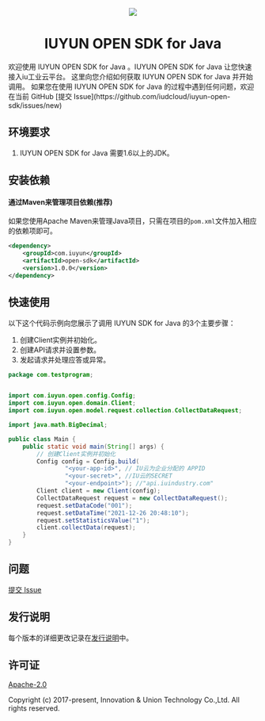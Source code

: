<p align="center">
<a href=" https://www.iuyun.com"><img src="https://static-a1b2.iuyun.com/icons/0518a62.png"></a>
</p>

<h1 align="center">IUYUN OPEN SDK for Java</h1>
欢迎使用 IUYUN OPEN SDK for Java 。IUYUN OPEN SDK for Java 让您快速接入iu工业云平台。
这里向您介绍如何获取 IUYUN OPEN SDK for Java 并开始调用。
如果您在使用 IUYUN OPEN SDK for Java 的过程中遇到任何问题，欢迎在当前 GitHub [提交 Issue](https://github.com/iudcloud/iuyun-open-sdk/issues/new) 

## 环境要求
1. IUYUN OPEN SDK for Java 需要1.6以上的JDK。

## 安装依赖
#### 通过Maven来管理项目依赖(推荐)
如果您使用Apache Maven来管理Java项目，只需在项目的`pom.xml`文件加入相应的依赖项即可。
```xml
<dependency>
    <groupId>com.iuyun</groupId>
    <artifactId>open-sdk</artifactId>
    <version>1.0.0</version>
</dependency>
```

## 快速使用

以下这个代码示例向您展示了调用 IUYUN SDK for Java 的3个主要步骤：
1. 创建Client实例并初始化。
2. 创建API请求并设置参数。
3. 发起请求并处理应答或异常。
```java
package com.testprogram;


import com.iuyun.open.config.Config;
import com.iuyun.open.domain.Client;
import com.iuyun.open.model.request.collection.CollectDataRequest;

import java.math.BigDecimal;

public class Main {
    public static void main(String[] args) {
        // 创建Client实例并初始化
        Config config = Config.build(
                "<your-app-id>", // IU云为企业分配的 APPID 
                "<your-secret>", //IU云的SECRET
                "<your-endpoint>"); //"api.iuindustry.com"
        Client client = new Client(config);
        CollectDataRequest request = new CollectDataRequest();
        request.setDataCode("001");
        request.setDataTime("2021-12-26 20:48:10");
        request.setStatisticsValue("1");
        client.collectData(request);
    }
}
```

## 问题
[提交 Issue](https://github.com/iudcloud/iuyun-open-sdk/issues/new) 

## 发行说明
每个版本的详细更改记录在[发行说明](./ChangeLog.txt)中。

## 许可证
[Apache-2.0](http://www.apache.org/licenses/LICENSE-2.0)

Copyright (c) 2017-present, Innovation & Union Technology Co.,Ltd. All rights reserved.
